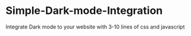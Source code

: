 # Simple-Dark-mode-Integration
Integrate Dark mode to your website with 3-10 lines  of css and javascript 
